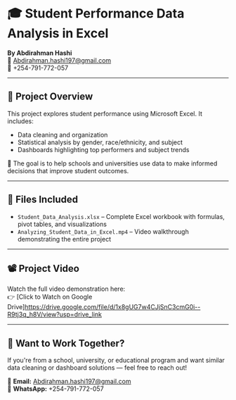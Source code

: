# 🎓 Student Performance Data Analysis in Excel

**By Abdirahman Hashi**  
📧 Abdirahman.hashi197@gmail.com  
📱 +254-791-772-057  

---

## 📌 Project Overview

This project explores student performance using Microsoft Excel. It includes:

- Data cleaning and organization
- Statistical analysis by gender, race/ethnicity, and subject
- Dashboards highlighting top performers and subject trends

🎯 The goal is to help schools and universities use data to make informed decisions that improve student outcomes.

---

## 📁 Files Included

- `Student_Data_Analysis.xlsx` – Complete Excel workbook with formulas, pivot tables, and visualizations  
- `Analyzing_Student_Data_in_Excel.mp4` – Video walkthrough demonstrating the entire project

---

## 📽️ Project Video

Watch the full video demonstration here:  
👉 [Click to Watch on Google Drive]https://drive.google.com/file/d/1x8gUG7w4CJjSnC3cmG0i--R9tj3q_h8V/view?usp=drive_link

---

## 🚀 Want to Work Together?

If you're from a school, university, or educational program and want similar data cleaning or dashboard solutions — feel free to reach out!

📧 **Email:** Abdirahman.hashi197@gmail.com  
📱 **WhatsApp:** +254-791-772-057  

